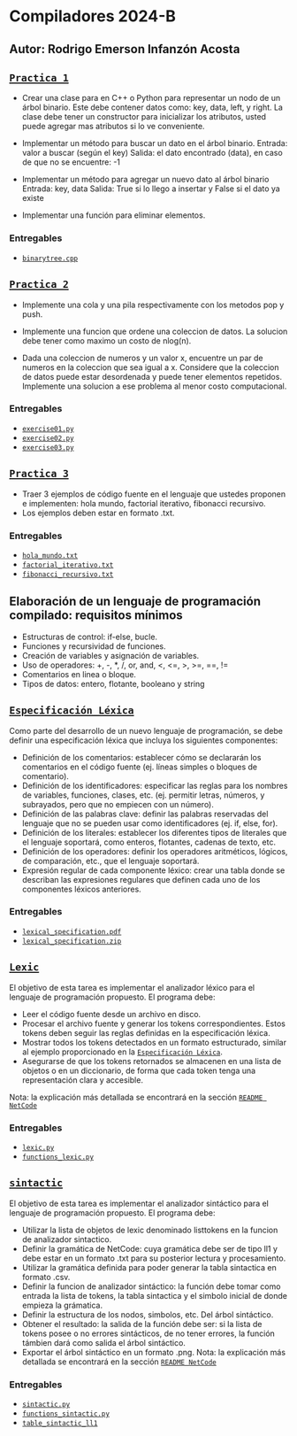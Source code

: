 # Compiladores 2024-B

## Autor: Rodrigo Emerson Infanzón Acosta
  
## [`Practica 1`](./binarytrees)
- Crear una clase para en C++ o Python para representar un nodo de un
árbol binario. Este debe contener datos como: key, data, left, y right.
La clase debe tener un constructor para inicializar los atributos, usted
puede agregar mas atributos si lo ve conveniente.

- Implementar un método para buscar un dato en el árbol binario.
Entrada: valor a buscar (según el key)
Salida: el dato encontrado (data), en caso de que no se encuentre: -1

- Implementar un método para agregar un nuevo dato al árbol binario
Entrada: key, data
Salida: True si lo llego a insertar y False si el dato ya existe

- Implementar una función para eliminar elementos.
  
### Entregables
- [`binarytree.cpp`](./binarytrees/binarytree.cpp)

## [`Practica 2`](./exercises)
- Implemente una cola y una pila respectivamente con los metodos pop y push.

- Implemente una funcion que ordene una coleccion de datos. La solucion debe tener como maximo un costo de nlog(n).

- Dada una coleccion de numeros y un valor x, encuentre un par de numeros en la coleccion que sea igual a x. Considere que la coleccion de datos puede estar desordenada y puede tener elementos repetidos. Implemente una solucion a ese problema al menor costo computacional.

### Entregables
- [`exercise01.py`](./exercises/exercise01.py)
- [`exercise02.py`](./exercises/exercise02.py)
- [`exercise03.py`](./exercises/exercise03.py)

## [`Practica 3`](./sketch)
- Traer 3 ejemplos de código fuente en el lenguaje que ustedes proponen e implementen: hola mundo, factorial iterativo, fibonacci recursivo.
- Los ejemplos deben estar en formato .txt.

### Entregables
- [`hola_mundo.txt`](./sketch/hola_mundo.txt)
- [`factorial_iterativo.txt`](./sketch/factorial_iterativo.txt)
- [`fibonacci_recursivo.txt`](./sketch/fibonacci_recursivo.txt)

## Elaboración de un lenguaje de programación compilado: requisitos mínimos
- Estructuras de control: if-else, bucle.
- Funciones y recursividad de funciones.
- Creación de variables y asignación de variables.
- Uso de operadores: +, -, *, /,  or, and, <, <=, >, >=, ==, !=
- Comentarios en linea o bloque.
- Tipos de datos: entero, flotante, booleano y string

## [`Especificación Léxica`](./lexical_specification)
Como parte del desarrollo de un nuevo lenguaje de programación, se debe definir una especificación léxica que incluya los siguientes componentes:
- Definición de los comentarios: establecer cómo se declararán los comentarios en el código fuente (ej. líneas simples o bloques de comentario).
- Definición de los identificadores: especificar las reglas para los nombres de variables, funciones, clases, etc. (ej. permitir letras, números, y subrayados, pero que no empiecen con un número).
- Definición de las palabras clave: definir las palabras reservadas del lenguaje que no se pueden usar como identificadores (ej. if, else, for).
- Definición de los literales: establecer los diferentes tipos de literales que el lenguaje soportará, como enteros, flotantes, cadenas de texto, etc.
- Definición de los operadores: definir los operadores aritméticos, lógicos, de comparación, etc., que el lenguaje soportará.
- Expresión regular de cada componente léxico: crear una tabla donde se describan las expresiones regulares que definen cada uno de los componentes léxicos anteriores.
### Entregables
- [`lexical_specification.pdf`](./lexical_specification/lexical_specification.pdf)
- [`lexical_specification.zip`](./lexical_specification/lexical_specification.zip)
## [`Lexic`](./netcode)
El objetivo de esta tarea es implementar el analizador léxico para el lenguaje de programación propuesto. El programa debe:
- Leer el código fuente desde un archivo en disco.
- Procesar el archivo fuente y generar los tokens correspondientes. Estos tokens deben seguir las reglas definidas en la especificación léxica.
- Mostrar todos los tokens detectados en un formato estructurado, similar al ejemplo proporcionado en la [`Especificación Léxica`](./lexical_specification).
- Asegurarse de que los tokens retornados se almacenen en una lista de objetos o en un diccionario, de forma que cada token tenga una representación clara y accesible.


Nota: la explicación más detallada se encontrará en la sección [`README NetCode`](./netcode/README.md)
### Entregables
- [`lexic.py`](./netcode/lexic.py)
- [`functions_lexic.py`](./netcode/functions_lexic.py)

## [`sintactic`](./netcode)
El objetivo de esta tarea es implementar el analizador sintáctico para el lenguaje de programación propuesto. El programa debe:
- Utilizar la lista de objetos de lexic denominado listtokens en la funcion de analizador sintactico.
- Definir la gramática de NetCode: cuya gramática debe ser de tipo ll1 y debe estar en un formato .txt para su posterior lectura y procesamiento.
- Utilizar la gramática definida para poder generar la tabla sintactica en formato .csv.
- Definir la funcion de analizador sintáctico: la función debe tomar como entrada la lista de tokens, la tabla sintactica y el simbolo inicial de donde empieza la grámatica.
- Definir la estructura de los nodos, simbolos, etc. Del árbol sintáctico.
- Obtener el resultado: la salida de la función debe ser: si la lista de tokens posee o no errores sintácticos, de no tener errores, la función támbien dará como salida el árbol sintáctico.
- Exportar el árbol sintáctico en un formato .png.
Nota: la explicación más detallada se encontrará en la sección [`README NetCode`](./netcode/README.md)
### Entregables
- [`sintactic.py`](./netcode/sintactic.py)
- [`functions_sintactic.py`](./netcode/functions_sintactic.py)
- [`table_sintactic_ll1`](./netcode/table_sintactic_ll1.py)
